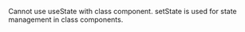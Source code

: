Cannot use useState with class component.
setState is used for state management in class components.

